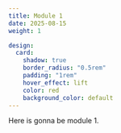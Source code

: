 ```yaml
---
title: Module 1
date: 2025-08-15
weight: 1

design:
  card:
    shadow: true
    border_radius: "0.5rem"
    padding: "1rem"
    hover_effect: lift
    color: red
    background_color: default
---
```


Here is gonna be module 1.
